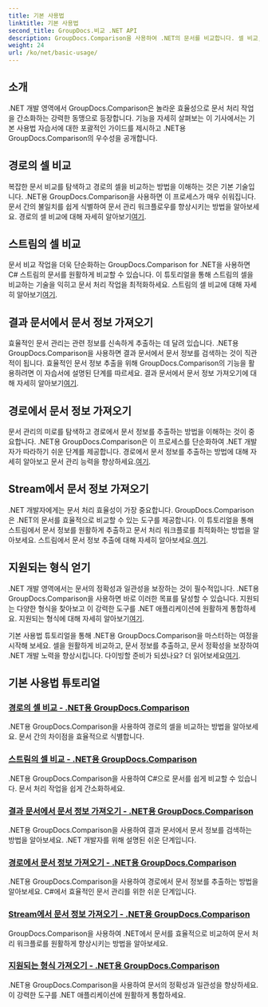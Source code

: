 ```yaml
---
title: 기본 사용법
linktitle: 기본 사용법
second_title: GroupDocs.비교 .NET API
description: GroupDocs.Comparison을 사용하여 .NET의 문서를 비교합니다. 셀 비교, 문서 정보 추출 및 지원되는 형식을 다루는 기본 사용 튜토리얼을 알아보세요.
weight: 24
url: /ko/net/basic-usage/
---
```

## 소개

.NET 개발 영역에서 GroupDocs.Comparison은 놀라운 효율성으로 문서 처리 작업을 간소화하는 강력한 동맹으로 등장합니다. 기능을 자세히 살펴보는 이 기사에서는 기본 사용법 자습서에 대한 포괄적인 가이드를 제시하고 .NET용 GroupDocs.Comparison의 우수성을 공개합니다.

## 경로의 셀 비교
 복잡한 문서 비교를 탐색하고 경로의 셀을 비교하는 방법을 이해하는 것은 기본 기술입니다. .NET용 GroupDocs.Comparison을 사용하면 이 프로세스가 매우 쉬워집니다. 문서 간의 불일치를 쉽게 식별하여 문서 관리 워크플로우를 향상시키는 방법을 알아보세요. 경로의 셀 비교에 대해 자세히 알아보기[여기](./compare-cells-from-path/).

## 스트림의 셀 비교
문서 비교 작업을 더욱 단순화하는 GroupDocs.Comparison for .NET을 사용하면 C# 스트림의 문서를 원활하게 비교할 수 있습니다. 이 튜토리얼을 통해 스트림의 셀을 비교하는 기술을 익히고 문서 처리 작업을 최적화하세요. 스트림의 셀 비교에 대해 자세히 알아보기[여기](./compare-cells-from-stream/).

## 결과 문서에서 문서 정보 가져오기
 효율적인 문서 관리는 관련 정보를 신속하게 추출하는 데 달려 있습니다. .NET용 GroupDocs.Comparison을 사용하면 결과 문서에서 문서 정보를 검색하는 것이 직관적이 됩니다. 효율적인 문서 정보 추출을 위해 GroupDocs.Comparison의 기능을 활용하려면 이 자습서에 설명된 단계를 따르세요. 결과 문서에서 문서 정보 가져오기에 대해 자세히 알아보기[여기](./get-document-info-from-result-document/).

## 경로에서 문서 정보 가져오기
문서 관리의 미로를 탐색하고 경로에서 문서 정보를 추출하는 방법을 이해하는 것이 중요합니다. .NET용 GroupDocs.Comparison은 이 프로세스를 단순화하여 .NET 개발자가 따라하기 쉬운 단계를 제공합니다. 경로에서 문서 정보를 추출하는 방법에 대해 자세히 알아보고 문서 관리 능력을 향상하세요.[여기](./get-document-info-from-path/).

## Stream에서 문서 정보 가져오기
 .NET 개발자에게는 문서 처리 효율성이 가장 중요합니다. GroupDocs.Comparison은 .NET의 문서를 효율적으로 비교할 수 있는 도구를 제공합니다. 이 튜토리얼을 통해 스트림에서 문서 정보를 원활하게 추출하고 문서 처리 워크플로를 최적화하는 방법을 알아보세요. 스트림에서 문서 정보 추출에 대해 자세히 알아보세요.[여기](./get-document-info-from-stream/).

## 지원되는 형식 얻기
.NET 개발 영역에서는 문서의 정확성과 일관성을 보장하는 것이 필수적입니다. .NET용 GroupDocs.Comparison을 사용하면 바로 이러한 목표를 달성할 수 있습니다. 지원되는 다양한 형식을 찾아보고 이 강력한 도구를 .NET 애플리케이션에 원활하게 통합하세요. 지원되는 형식에 대해 자세히 알아보기[여기](./get-supported-formats/).

 기본 사용법 튜토리얼을 통해 .NET용 GroupDocs.Comparison을 마스터하는 여정을 시작해 보세요. 셀을 원활하게 비교하고, 문서 정보를 추출하고, 문서 정확성을 보장하여 .NET 개발 노력을 향상시킵니다. 다이빙할 준비가 되셨나요? 더 읽어보세요[여기](https://tutorials.groupdocs.com/comparison/net).
## 기본 사용법 튜토리얼
### [경로의 셀 비교 - .NET용 GroupDocs.Comparison](./compare-cells-from-path/)
.NET용 GroupDocs.Comparison을 사용하여 경로의 셀을 비교하는 방법을 알아보세요. 문서 간의 차이점을 효율적으로 식별합니다.
### [스트림의 셀 비교 - .NET용 GroupDocs.Comparison](./compare-cells-from-stream/)
.NET용 GroupDocs.Comparison을 사용하여 C#으로 문서를 쉽게 비교할 수 있습니다. 문서 처리 작업을 쉽게 간소화하세요.
### [결과 문서에서 문서 정보 가져오기 - .NET용 GroupDocs.Comparison](./get-document-info-from-result-document/)
.NET용 GroupDocs.Comparison을 사용하여 결과 문서에서 문서 정보를 검색하는 방법을 알아보세요. .NET 개발자를 위해 설명된 쉬운 단계입니다.
### [경로에서 문서 정보 가져오기 - .NET용 GroupDocs.Comparison](./get-document-info-from-path/)
.NET용 GroupDocs.Comparison을 사용하여 경로에서 문서 정보를 추출하는 방법을 알아보세요. C#에서 효율적인 문서 관리를 위한 쉬운 단계입니다.
### [Stream에서 문서 정보 가져오기 - .NET용 GroupDocs.Comparison](./get-document-info-from-stream/)
GroupDocs.Comparison을 사용하여 .NET에서 문서를 효율적으로 비교하여 문서 처리 워크플로를 원활하게 향상시키는 방법을 알아보세요.
### [지원되는 형식 가져오기 - .NET용 GroupDocs.Comparison](./get-supported-formats/)
.NET용 GroupDocs.Comparison을 사용하여 문서의 정확성과 일관성을 향상하세요. 이 강력한 도구를 .NET 애플리케이션에 원활하게 통합하세요.